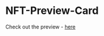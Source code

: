 # NFT-Preview-Card
Check out the preview - [here](https://6474556ec2068c4bc581ef49--zingy-moxie-347b9f.netlify.app/)
